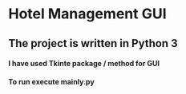 # Hotel Management GUI

## The project is written in Python 3

#### I have used Tkinte package / method for GUI

#### To run execute mainly.py

